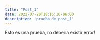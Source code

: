 ```yaml
---
title: "Post_1"
date: 2022-07-20T18:16:10-06:00
description: 'prueba de post_1'
---
```



Esto es una prueba, no debería existir error!
